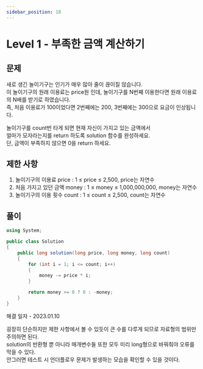 ```yaml
---
sidebar_position: 18
---
```


# Level 1 - 부족한 금액 계산하기

## 문제

새로 생긴 놀이기구는 인기가 매우 많아 줄이 끊이질 않습니다. <br/>
이 놀이기구의 원래 이용료는 price원 인데, 놀이기구를 N번째 이용한다면 원래 이용료의 N배를 받기로 하였습니다. <br/>
즉, 처음 이용료가 100이었다면 2번째에는 200, 3번째에는 300으로 요금이 인상됩니다.

놀이기구를 count번 타게 되면 현재 자신이 가지고 있는 금액에서 <br/>
얼마가 모자라는지를 return 하도록 solution 함수를 완성하세요.<br/>
단, 금액이 부족하지 않으면 0을 return 하세요.

## 제한 사항

1. 놀이기구의 이용료 price : 1 ≤ price ≤ 2,500, price는 자연수
2. 처음 가지고 있던 금액 money : 1 ≤ money ≤ 1,000,000,000, money는 자연수
3. 놀이기구의 이용 횟수 count : 1 ≤ count ≤ 2,500, count는 자연수

## 풀이

```c#
using System;

public class Solution
{
    public long solution(long price, long money, long count)
    {
        for (int i = 1; i <= count; i++)
        {
            money -= price * i;
        }

        return money >= 0 ? 0 : -money;
    }
}
```

해결 일자 - 2023.01.10

굉장히 단순하지만 제한 사항에서 볼 수 있듯이 큰 수를 다루게 되므로 자료형의 범위만 주의하면 된다.<br/>
solution의 반환형 뿐 아니라 매개변수들 또한 모두 미리 long형으로 바꿔줘야 오류를 막을 수 있다.<br/>
안그러면 테스트 시 언더플로우 문제가 발생하는 모습을 확인할 수 있을 것이다.